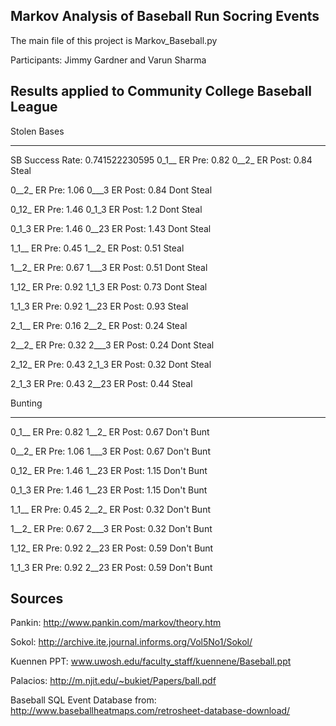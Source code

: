Markov Analysis of Baseball Run Socring Events
------------------------------------

The main file of this project is Markov_Baseball.py

Participants: Jimmy Gardner and Varun Sharma

Results applied to Community College Baseball League
---------------

Stolen Bases
********************
SB Success Rate:  0.741522230595
0_1__  ER Pre:  0.82   0__2_  ER Post:  0.84   Steal

0__2_  ER Pre:  1.06   0___3  ER Post:  0.84   Dont Steal

0_12_  ER Pre:  1.46   0_1_3  ER Post:  1.2   Dont Steal

0_1_3  ER Pre:  1.46   0__23  ER Post:  1.43   Dont Steal

1_1__  ER Pre:  0.45   1__2_  ER Post:  0.51   Steal

1__2_  ER Pre:  0.67   1___3  ER Post:  0.51   Dont Steal

1_12_  ER Pre:  0.92   1_1_3  ER Post:  0.73   Dont Steal

1_1_3  ER Pre:  0.92   1__23  ER Post:  0.93   Steal

2_1__  ER Pre:  0.16   2__2_  ER Post:  0.24   Steal

2__2_  ER Pre:  0.32   2___3  ER Post:  0.24   Dont Steal

2_12_  ER Pre:  0.43   2_1_3  ER Post:  0.32   Dont Steal

2_1_3  ER Pre:  0.43   2__23  ER Post:  0.44   Steal

Bunting
********************
0_1__  ER Pre:  0.82   1__2_  ER Post:  0.67   Don't Bunt

0__2_  ER Pre:  1.06   1___3  ER Post:  0.67   Don't Bunt

0_12_  ER Pre:  1.46   1__23  ER Post:  1.15   Don't Bunt

0_1_3  ER Pre:  1.46   1__23  ER Post:  1.15   Don't Bunt

1_1__  ER Pre:  0.45   2__2_  ER Post:  0.32   Don't Bunt

1__2_  ER Pre:  0.67   2___3  ER Post:  0.32   Don't Bunt

1_12_  ER Pre:  0.92   2__23  ER Post:  0.59   Don't Bunt

1_1_3  ER Pre:  0.92   2__23  ER Post:  0.59   Don't Bunt

Sources
---------------
Pankin: http://www.pankin.com/markov/theory.htm

Sokol: http://archive.ite.journal.informs.org/Vol5No1/Sokol/

Kuennen PPT: www.uwosh.edu/faculty_staff/kuennene/Baseball.ppt‎‎

Palacios: http://m.njit.edu/~bukiet/Papers/ball.pdf

Baseball SQL Event Database from: http://www.baseballheatmaps.com/retrosheet-database-download/
